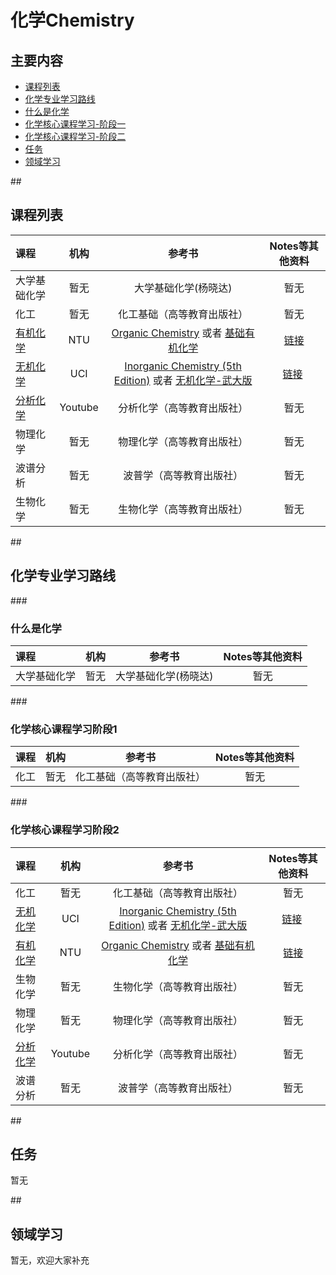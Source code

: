 # 化学Chemistry

## 主要内容
   
- [课程列表](#curriculum)
- [化学专业学习路线](#learning_routine)
 - [什么是化学](#Chemistry_begin)
 - [化学核心课程学习-阶段一](#Chemistry_phase_1) 
 - [化学核心课程学习-阶段二](#Chemistry_phase_2) 
- [任务](#task)
- [领域学习](#area_study)

##<h2 id="curriculum">课程列表</h2>

课程 | 机构 | 参考书 | Notes等其他资料
:-- | :--: | :--: | :--:
大学基础化学 | 暂无 | 大学基础化学(杨晓达) | 暂无
化工 | 暂无 | 化工基础（高等教育出版社）| 暂无
[有机化学](http://ocw.aca.ntu.edu.tw/ntu-ocw/index.php/ocw/cou/100S120/1) | NTU | [Organic Chemistry](https://www.amazon.com/Organic-Chemistry-T-Graham-Solomons/dp/1118147391) 或者 [基础有机化学](https://www.amazon.cn/%E5%9F%BA%E7%A1%80%E6%9C%89%E6%9C%BA%E5%8C%96%E5%AD%A6-%E7%AC%AC%E4%B8%89%E7%89%88-%E4%B8%8A%E4%B8%8B%E5%86%8C-%E4%B9%A0%E9%A2%98%E8%A7%A3%E6%9E%90-%E9%82%A2%E5%85%B6%E6%AF%85-%E9%82%A2%E5%85%B6%E6%AF%85/dp/B00C415HBK/ref=sr_1_5?ie=UTF8&qid=1480521769&sr=8-5&keywords=%E5%9F%BA%E7%A1%80%E6%9C%89%E6%9C%BA%E5%8C%96%E5%AD%A6)	| [链接](http://ocw.aca.ntu.edu.tw/ntu-ocw/index.php/ocw/cou/100S120/1)
[无机化学](https://www.youtube.com/watch?v=wJGR5Y-Qqac&index=1&list=PLqOZ6FD_RQ7kGnKLTbdwZ3IGVNXK43k7S) |	UCI | [Inorganic Chemistry (5th Edition)](https://www.amazon.com/Inorganic-Chemistry-5th-Gary-Miessler/dp/0321811054) 或者 [无机化学-武大版](https://www.amazon.cn/%E6%AD%A6%E6%B1%89%E5%A4%A7%E5%AD%A6%E5%90%89%E6%9E%97%E5%A4%A7%E5%AD%A6-%E6%97%A0%E6%9C%BA%E5%8C%96%E5%AD%A6-%E7%AC%AC%E4%B8%89%E7%89%88-%E5%AE%8B%E5%A4%A9%E4%BD%91-%E4%B8%8A%E4%B8%8B-%E4%BE%8B%E9%A2%98%E4%B9%A0%E9%A2%98-%E9%AB%98%E6%95%99%E7%89%88-%E6%AD%A6%E6%B1%89%E5%A4%A7%E5%AD%A6/dp/B00F149PWY/ref=sr_1_3?s=books&ie=UTF8&qid=1480522207&sr=1-3&keywords=%E6%97%A0%E6%9C%BA%E5%8C%96%E5%AD%A6+%E6%AD%A6%E6%B1%89%E5%A4%A7%E5%AD%A6) |	[链接](http://ocw.uci.edu/courses/chem_107_inorganic_chemistry.html) 
[分析化学](https://www.youtube.com/watch?v=ji3f76x0Z6M&list=PLnZFA7puaf7v0ZA8_frBybfyS3ac5SnTP) | Youtube | 分析化学（高等教育出版社） | 暂无
物理化学 | 暂无 | 物理化学（高等教育出版社） | 暂无
波谱分析 | 暂无 | 波普学（高等教育出版社） | 暂无
生物化学| 暂无 |生物化学（高等教育出版社） | 暂无


##<h2 id="learning_routine">化学专业学习路线</h2>
###<h3 id="Chemistry_begin">什么是化学</h3>

课程 | 机构 | 参考书 | Notes等其他资料
:-- | :--: | :--: | :--:
大学基础化学 | 暂无 | 大学基础化学(杨晓达) | 暂无


###<h3 id="Chemistry_phase_1">化学核心课程学习阶段1</h3>

课程 | 机构 | 参考书 | Notes等其他资料
:-- | :--: | :--: | :--:
化工 | 暂无 | 化工基础（高等教育出版社）| 暂无


###<h3 id="Chemistry_phase_2">化学核心课程学习阶段2</h3>

课程 | 机构 | 参考书 | Notes等其他资料
:-- | :--: | :--: | :--:
化工 | 暂无 | 化工基础（高等教育出版社）| 暂无
[无机化学](https://www.youtube.com/watch?v=wJGR5Y-Qqac&index=1&list=PLqOZ6FD_RQ7kGnKLTbdwZ3IGVNXK43k7S) |	UCI | [Inorganic Chemistry (5th Edition)](https://www.amazon.com/Inorganic-Chemistry-5th-Gary-Miessler/dp/0321811054) 或者 [无机化学-武大版](https://www.amazon.cn/%E6%AD%A6%E6%B1%89%E5%A4%A7%E5%AD%A6%E5%90%89%E6%9E%97%E5%A4%A7%E5%AD%A6-%E6%97%A0%E6%9C%BA%E5%8C%96%E5%AD%A6-%E7%AC%AC%E4%B8%89%E7%89%88-%E5%AE%8B%E5%A4%A9%E4%BD%91-%E4%B8%8A%E4%B8%8B-%E4%BE%8B%E9%A2%98%E4%B9%A0%E9%A2%98-%E9%AB%98%E6%95%99%E7%89%88-%E6%AD%A6%E6%B1%89%E5%A4%A7%E5%AD%A6/dp/B00F149PWY/ref=sr_1_3?s=books&ie=UTF8&qid=1480522207&sr=1-3&keywords=%E6%97%A0%E6%9C%BA%E5%8C%96%E5%AD%A6+%E6%AD%A6%E6%B1%89%E5%A4%A7%E5%AD%A6) |	[链接](http://ocw.uci.edu/courses/chem_107_inorganic_chemistry.html) 
[有机化学](http://ocw.aca.ntu.edu.tw/ntu-ocw/index.php/ocw/cou/100S120/1) | NTU | [Organic Chemistry](https://www.amazon.com/Organic-Chemistry-T-Graham-Solomons/dp/1118147391) 或者 [基础有机化学](https://www.amazon.cn/%E5%9F%BA%E7%A1%80%E6%9C%89%E6%9C%BA%E5%8C%96%E5%AD%A6-%E7%AC%AC%E4%B8%89%E7%89%88-%E4%B8%8A%E4%B8%8B%E5%86%8C-%E4%B9%A0%E9%A2%98%E8%A7%A3%E6%9E%90-%E9%82%A2%E5%85%B6%E6%AF%85-%E9%82%A2%E5%85%B6%E6%AF%85/dp/B00C415HBK/ref=sr_1_5?ie=UTF8&qid=1480521769&sr=8-5&keywords=%E5%9F%BA%E7%A1%80%E6%9C%89%E6%9C%BA%E5%8C%96%E5%AD%A6)	| [链接](http://ocw.aca.ntu.edu.tw/ntu-ocw/index.php/ocw/cou/100S120/1)
生物化学| 暂无 |生物化学（高等教育出版社） | 暂无
物理化学 | 暂无 | 物理化学（高等教育出版社） | 暂无
[分析化学](https://www.youtube.com/watch?v=ji3f76x0Z6M&list=PLnZFA7puaf7v0ZA8_frBybfyS3ac5SnTP) | Youtube | 分析化学（高等教育出版社） | 暂无
波谱分析 | 暂无 | 波普学（高等教育出版社） | 暂无

##<h2 id="task">任务</h2>
暂无

##<h2 id="area_study">领域学习</h2>
暂无，欢迎大家补充
